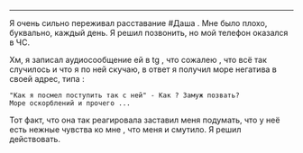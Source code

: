___

Я очень сильно переживал расставание #Даша  . 
Мне было плохо, буквально, каждый день. Я решил позвонить, но мой телефон оказался в ЧС.

Хм, я записал аудиосообщение ей в tg , что сожалею , что всё так случилось и что я по ней скучаю, в ответ я получил море негатива в своей адрес, типа :

~~~
"Как я посмел поступить так с ней" - Как ? Замуж позвать?
Море оскорблений и прочего ... 
~~~

Тот факт, что она так реагировала заставил меня подумать, что у неё есть нежные чувства ко мне , что меня и смутило. Я решил действовать.